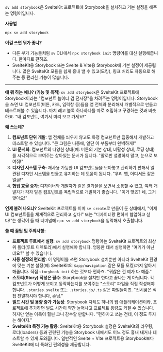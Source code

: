 `sv add storybook`은 SvelteKit 프로젝트에 Storybook을 설치하고 기본 설정을 해주는 명령어입니다.

**사용법**

```bash
npx sv add storybook
```

**이걸 쓰면 뭐가 좋냐?**

*   다른 부가 기능들처럼 `sv` CLI에서 `npx storybook init` 명령어를 대신 실행해줍니다. 한마디로 편하죠.
*   SvelteKit용 Storybook 또는 Svelte & Vite용 Storybook에 기본 설정이 제공됩니다. 많은 SvelteKit 모듈을 쉽게 흉내 낼 수 있고(모킹), 링크 처리도 자동으로 해주는 등 편리한 기능이 많습니다.

---

**얘 뭐 하는 애냐? (기능 및 목적)**
`sv add storybook`은 SvelteKit 프로젝트에 Storybook이라는 "컴포넌트 놀이터 겸 전시장"을 차려주는 명령어입니다. Storybook을 쓰면 UI 컴포넌트(버튼, 카드, 입력창 등)들을 앱 전체와 분리해서 개별적으로 만들고 테스트해볼 수 있습니다. 마치 레고 블록 하나하나를 따로 조립하고 구경하는 것과 비슷하죠. "내 컴포넌트, 여기서 미리 보고 가세요!"

**왜 쓰는데?**
1.  **컴포넌트 단위 개발**: 앱 전체를 띄우지 않고도 특정 컴포넌트만 집중해서 개발하고 테스트할 수 있습니다. "큰 그림은 나중에, 일단 이 부품부터 완벽하게!"
2.  **UI 문서화**: 컴포넌트의 다양한 상태(예: 버튼의 기본 상태, 비활성 상태, 로딩 상태)를 시각적으로 보여주는 살아있는 문서가 됩니다. "말로만 설명하지 말고, 눈으로 보여줘!"
3.  **디자인 시스템 구축**: 재사용 가능한 UI 컴포넌트들을 모아놓고 관리하기 편해서 일관된 디자인 시스템을 만들고 유지하는 데 도움이 됩니다. "우리 앱, 어디서든 같은 얼굴!"
4.  **협업 효율 증가**: 디자이너와 개발자가 같은 결과물을 보면서 소통할 수 있고, 여러 개발자가 각자 맡은 컴포넌트를 독립적으로 개발하기 좋습니다. "이거 맞죠? 네, 그거 맞아요!"

**언제 불려 나오냐?**
SvelteKit 프로젝트를 이미 `sv create`로 만들어 둔 상태에서, "이제 UI 컴포넌트들을 체계적으로 관리하고 싶다!" 또는 "디자이너랑 편하게 협업하고 싶다!"는 생각이 들 때 터미널에 `npx sv add storybook`을 입력해서 호출합니다.

**쓸 때 꿀팁 및 주의사항:**
*   **프로젝트 루트에서 실행**: `sv add storybook` 명령어는 SvelteKit 프로젝트의 최상위 폴더(루트 디렉토리)에서 실행해야 합니다. 엉뚱한 데서 실행하면 "여기가 아닌데요?" 할 수 있습니다.
*   **자동 설정의 편리함**: 이 명령어를 쓰면 Storybook 설치뿐만 아니라 SvelteKit 환경에 맞는 기본 설정(예: SvelteKit의 `$app/navigation` 같은 모듈 모킹)까지 알아서 해줍니다. 직접 `storybook init` 하는 것보다 편하죠. "귀찮은 건 얘가 다 해줌."
*   **스토리(Story) 작성은 필수**: Storybook을 설치만 한다고 끝나는 게 아닙니다. 각 컴포넌트가 어떻게 보이고 동작하는지를 보여주는 "스토리" 파일을 직접 작성해야 합니다. `.stories.svelte` 또는 `.stories.js/.ts` 같은 파일들이죠. "전시품은 직접 진열하셔야 합니다, 손님."
*   **빌드 시간 및 용량 증가 가능성**: Storybook 자체도 하나의 웹 애플리케이션이라, 프로젝트에 추가하면 빌드 시간이 약간 늘어나고 프로젝트 용량도 커질 수 있습니다. 하지만 얻는 이득이 훨씬 크니 감수할 만합니다. "편하자고 쓰는 건데, 이 정도 투자는 해야지."
*   **SvelteKit 특정 기능 활용**: SvelteKit용 Storybook 설정은 SvelteKit의 라우팅, 로더(loaders) 등과 관련된 기능을 Storybook 내에서도 어느 정도 흉내 내거나 테스트할 수 있게 도와줍니다. 일반적인 Svelte + Vite 프로젝트용 Storybook보다 SvelteKit에 더 특화된 편의성을 제공합니다.